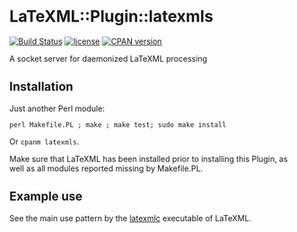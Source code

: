 # LaTeXML::Plugin::latexmls

[![Build Status](https://api.travis-ci.com/dginev/LaTeXML-Plugin-latexmls.png?branch=master)](https://travis-ci.com/dginev/LaTeXML-Plugin-latexmls)
[![license](http://img.shields.io/badge/license-Unlicense-blue.svg)](https://raw.githubusercontent.com/dginev/LaTeXML-Plugin-latexmls/master/LICENSE)
[![CPAN version](https://badge.fury.io/pl/LaTeXML-Plugin-latexmls.svg)](https://badge.fury.io/pl/LaTeXML-Plugin-latexmls)

A socket server for daemonized LaTeXML processing

## Installation

Just another Perl module:
```
perl Makefile.PL ; make ; make test; sudo make install
```

Or ```cpanm latexmls```.

Make sure that LaTeXML has been installed prior to installing this Plugin, as well as all modules reported missing by Makefile.PL.

## Example use

See the main use pattern by the [latexmlc](https://github.com/brucemiller/LaTeXML/blob/master/bin/latexmlc#L123) executable of LaTeXML.
